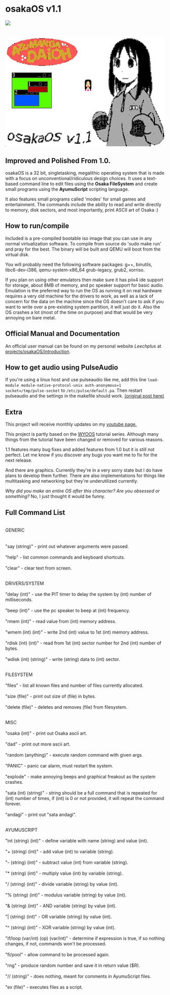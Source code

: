 # osakaOS v1.1
![](cube.gif)

<br>

<img src="desktop.jpg" width=600px>

<h2>Improved and Polished From 1.0.</h2>

osakaOS is a 32 bit, singletasking, megalithic operating system that is made with a focus on unconventional/ridiculous design choices. It uses a text-based command line to edit files using the <b>Osaka FileSystem</b> and create small programs using the <b>AyumuScript</b> scripting language. 

It also features small programs called 'modes' for small games and entertainment. The commands include the ability to read and write directly to memory, disk sectors, and most importantly, print ASCII art of Osaka :)


<h2>How to run/compile</h2>

Included is a pre-compiled bootable iso image that you can use in any normal virtualization software.
To compile from source do 'sudo make run' and pray for the best. The binary will be built and QEMU will boot from the virtual disk.

You will probably need the following software packages: g++, binutils, libc6-dev-i386, qemu-system-x86_64 grub-legacy, grub2, xorriso.

If you plan on using other emulators then make sure it has piix4 ide support for storage, about 8MB of memory, and pc speaker support for basic audio. Emulation is the preferred way to run the OS as running it on real hardware requires a very old machine for the drivers to work, as well as a lack of concern for the data on the machine since the OS doesn't care to ask if you want to write over a pre-existing system partition, it will just do it. Also the OS crashes a lot (most of the time on purpose) and that would be very annoying on bare metal.

<h2>Official Manual and Documentation</h2>

An official user manual can be found on my personal website <i>Leechplus</i> at <a href="https://leechplus.neocities.org/projects/osakaOS/introduction">projects/osakaOS/introduction</a>.

<h2>How to get audio using PulseAudio</h2>

If you're using a linux host and use pulseaudio like me, add this line <code>load-module module-native-protocol-unix auth-anonymous=1 socket=/tmp/pulse-socket</code>
to <code>/etc/pulse/default.pa</code>. Then restart pulseaudio and the settings in the makefile should work. <a href="https://stackoverflow.com/questions/59988019/emulator-pulseaudio-access-denied">(original post here)</a>

<h2>Extra</h2>

This project will receive monthly updates on my <a href="https://www.youtube.com/@dpacarana">youtube page.</a>

This project is partly based on the <a href="https://github.com/AlgorithMan-de/wyoos">WYOOS</a> tutorial series. Although many things from the tutorial have been changed or removed for various reasons.

1.1 features many bug fixes and added features from 1.0 but it is still not perfect. Let me know if you discover any bugs you want me to fix for the next release.

And there are graphics. Currently they're in a very sorry state but I do have plans to develop them further. There are also implementations for things like multitasking and networking but they're underutilized currently.

<i>Why did you make an entire OS after this character? Are you obsessed or something?</i>
No, I just thought it would be funny.


<h2>Full Command List</h2>

<br>GENERIC</br>  
<br>"say (string)"   - print out whatever arguments were passed.</br> 
<br>"help"           - list common commands and keyboard shortcuts.</br>
<br>"clear"          - clear text from screen.</br>

<br>DRIVERS/SYSTEM</br>
<br>"delay (int)"          - use the PIT timer to delay the system by (int) number of milliseconds.</br>
<br>"beep (int)"           - use the pc speaker to beep at (int) frequency.</br>
<br>"rmem (int)"           - read value from (int) memory address.</br>
<br>"wmem (int) (int)"     - write 2nd (int) value to 1st (int) memory address.</br>
<br>"rdisk (int) (int)"    - read from 1st (int) sector number for 2nd (int) number of bytes.</br>
<br>"wdisk (int) (string)" - write (string) data to (int) sector.</br>

<br>FILESYSTEM</br>
<br>"files"         - list all known files and number of files currently allocated.</br>
<br>"size (file)"   - print out size of (file) in bytes.</br>
<br>"delete (file)" - deletes and removes (file) from filesystem.</br>

<br>MISC</br>
<br>"osaka (int)"         - print out Osaka ascii art.</br>
<br>"dad"                 - print out more ascii art.</br>
<br>"random (anything)"   - execute random command with given args.</br>
<br>"PANIC"               - panic car alarm, must restart the system.</br>
<br>"explode"             - make annoying beeps and graphical freakout as the system crashes.</br>
<br>"sata (int) (string)" - string should be a full command that is repeated for (int) number of times, if (int) is 0 or not provided, it will repeat the command forever.</br>
<br>"andagi"              - print out "sata andagi".</br>

<br>AYUMUSCRIPT</br>
<br>"int (string) (int)"               - define variable with name (string) and value (int).</br>
<br>"+ (string) (int)"                 - add value (int) to variable (string).</br>
<br>"- (string) (int)"                 - subtract value (int) from variable (string).</br>
<br>"* (string) (int)"                 - multiply value (int) by variable (string).</br>
<br>"/ (string) (int)"                 - divide variable (string) by value (int).</br>
<br>"% (string) (int)"                 - modulus variable (string) by value (int).</br>
<br>"& (string) (int)"                 - AND variable (string) by value (int).</br>
<br>"| (string) (int)"                 - OR variable (string) by value (int).</br>
<br>"^ (string) (int)"                 - XOR variable (string) by value (int).</br>
<br>"if/loop (var/int) (op) (var/int)" - determine if expression is true, if so nothing changes, if not, commands won't be processed.</br>
<br>"fi/pool"                          - allow command to be processed again.</br>
<br>"rng"                              - produce random number and save it in return value ($R).</br>
<br>"// (string)"                      - does nothing, meant for comments in AyumuScript files.</br>
<br>"ex (file)"                        - executes files as a script.</br>


